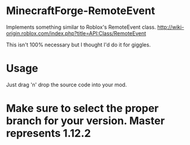 # MinecraftForge-RemoteEvent
Implements something similar to Roblox's RemoteEvent class. http://wiki-origin.roblox.com/index.php?title=API:Class/RemoteEvent

This isn't 100% necessary but I thought I'd do it for giggles.

# Usage
Just drag 'n' drop the source code into your mod.

# Make sure to select the proper branch for your version. Master represents 1.12.2
